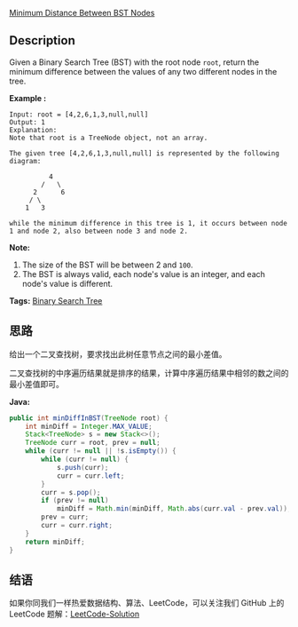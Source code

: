 [Minimum Distance Between BST Nodes][title]

## Description

Given a Binary Search Tree (BST) with the root node `root`, return the minimum difference between the values of any two different nodes in the tree.

**Example :**

```
Input: root = [4,2,6,1,3,null,null]
Output: 1
Explanation:
Note that root is a TreeNode object, not an array.

The given tree [4,2,6,1,3,null,null] is represented by the following diagram:

          4
        /   \
      2      6
     / \    
    1   3  

while the minimum difference in this tree is 1, it occurs between node 1 and node 2, also between node 3 and node 2.
```

**Note:**

1. The size of the BST will be between 2 and `100`.
2. The BST is always valid, each node's value is an integer, and each node's value is different.

**Tags:** [Binary Search Tree](https://leetcode.com/tag/binary-search-tree/)

## 思路

给出一个二叉查找树，要求找出此树任意节点之间的最小差值。

二叉查找树的中序遍历结果就是排序的结果，计算中序遍历结果中相邻的数之间的最小差值即可。

**Java:**

```java
public int minDiffInBST(TreeNode root) {
    int minDiff = Integer.MAX_VALUE;
    Stack<TreeNode> s = new Stack<>();
    TreeNode curr = root, prev = null;
    while (curr != null || !s.isEmpty()) {
        while (curr != null) {
            s.push(curr);
            curr = curr.left;
        }
        curr = s.pop();
        if (prev != null)
            minDiff = Math.min(minDiff, Math.abs(curr.val - prev.val));
        prev = curr;
        curr = curr.right;
    }
    return minDiff;
}
```

## 结语

如果你同我们一样热爱数据结构、算法、LeetCode，可以关注我们 GitHub 上的 LeetCode 题解：[LeetCode-Solution][ls]

[title]: https://leetcode.com/problems/minimum-distance-between-bst-nodes/description/
[ls]: https://github.com/RichCodersAndMe/LeetCode-Solution